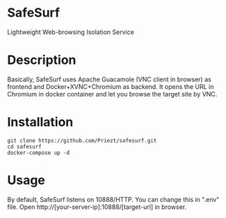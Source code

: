 # SafeSurf
Lightweight Web-browsing Isolation Service

# Description
Basically, SafeSurf uses Apache Guacamole (VNC client in browser) as frontend and Docker+XVNC+Chromium as backend. It opens the URL in Chromium in docker container and let you browse the target site by VNC.

# Installation
```
git clone https://github.com/Priezt/safesurf.git
cd safesurf
docker-compose up -d
```

# Usage
By default, SafeSurf listens on 10888/HTTP. You can change this in ".env" file.
Open http://[your-server-ip]:10888/[target-url] in browser.


